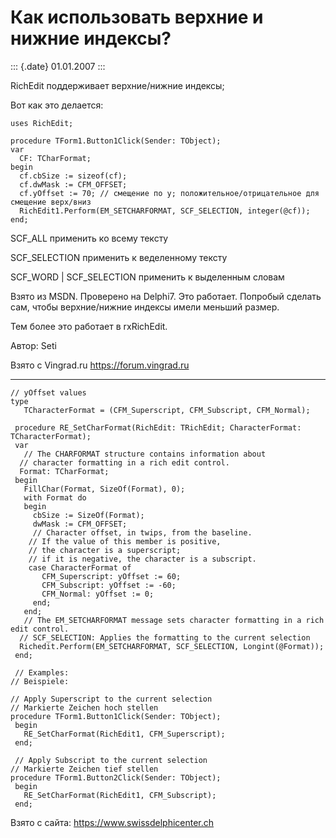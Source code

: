 Как использовать верхние и нижние индексы?
==========================================

::: {.date}
01.01.2007
:::

RichEdit поддерживает верхние/нижние индексы;

Вот как это делается:

    uses RichEdit;
     
    procedure TForm1.Button1Click(Sender: TObject);
    var
      CF: TCharFormat;
    begin
      cf.cbSize := sizeof(cf);
      cf.dwMask := CFM_OFFSET;
      cf.yOffset := 70; // смещение по y; положительное/отрицательное для смещение верх/вниз
      RichEdit1.Perform(EM_SETCHARFORMAT, SCF_SELECTION, integer(@cf));
    end;

SCF\_ALL применить ко всему тексту

SCF\_SELECTION применить к веделенному тексту

SCF\_WORD \| SCF\_SELECTION применить к выделенным словам

Взято из MSDN. Проверено на Delphi7. Это работает. Попробый сделать сам,
чтобы верхние/нижние индексы имели меньший размер.

Тем более это работает в rxRichEdit.

Автор: Seti

Взято с Vingrad.ru <https://forum.vingrad.ru>

------------------------------------------------------------------------

    // yOffset values 
    type
       TCharacterFormat = (CFM_Superscript, CFM_Subscript, CFM_Normal);
     
     procedure RE_SetCharFormat(RichEdit: TRichEdit; CharacterFormat: TCharacterFormat);
     var
       // The CHARFORMAT structure contains information about 
      // character formatting in a rich edit control. 
      Format: TCharFormat;
     begin
       FillChar(Format, SizeOf(Format), 0);
       with Format do
       begin
         cbSize := SizeOf(Format);
         dwMask := CFM_OFFSET;
         // Character offset, in twips, from the baseline. 
        // If the value of this member is positive, 
        // the character is a superscript; 
        // if it is negative, the character is a subscript. 
        case CharacterFormat of
           CFM_Superscript: yOffset := 60;
           CFM_Subscript: yOffset := -60;
           CFM_Normal: yOffset := 0;
         end;
       end;
       // The EM_SETCHARFORMAT message sets character formatting in a rich edit control. 
      // SCF_SELECTION: Applies the formatting to the current selection 
      Richedit.Perform(EM_SETCHARFORMAT, SCF_SELECTION, Longint(@Format));
     end;
     
     // Examples: 
    // Beispiele: 
     
    // Apply Superscript to the current selection 
    // Markierte Zeichen hoch stellen 
    procedure TForm1.Button1Click(Sender: TObject);
     begin
       RE_SetCharFormat(RichEdit1, CFM_Superscript);
     end;
     
     // Apply Subscript to the current selection 
    // Markierte Zeichen tief stellen 
    procedure TForm1.Button2Click(Sender: TObject);
     begin
       RE_SetCharFormat(RichEdit1, CFM_Subscript);
     end;

Взято с сайта: <https://www.swissdelphicenter.ch>
